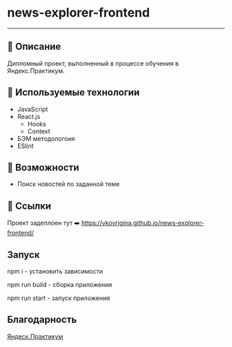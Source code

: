 # news-explorer-frontend
---

## :memo: Описание
Дипломный проект, выполненный в процессе обучения в Яндекс.Практикум. 

## :wrench: Используемые технологии
* JavaScript
* React.js
  * Hooks
  * Context
* БЭМ методологоия
* ESlint

## :muscle: Возможности
* Поиск новостей по заданной теме

## :link: Ссылки
Проект задеплоен тут :arrow_right: https://vkovrigina.github.io/news-explorer-frontend/

## Запуск
npm i - установить зависимости

npm run build - сборка приложения

npm run start - запуск приложения

## Благодарность 
[Яндеск.Практикум](https://praktikum.yandex.ru/profile/web/)
